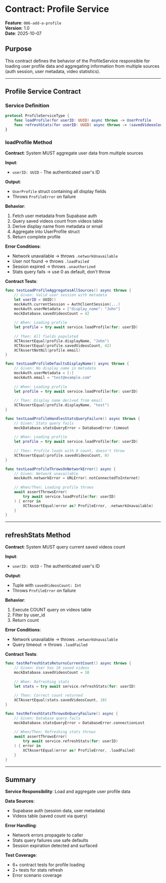 # Contract: Profile Service

**Feature**: `006-add-a-profile`  
**Version**: 1.0  
**Date**: 2025-10-07

## Purpose

This contract defines the behavior of the ProfileService responsible for loading user profile data and aggregating information from multiple sources (auth session, user metadata, video statistics).

---

## Profile Service Contract

### Service Definition

```swift
protocol ProfileServiceType {
    func loadProfile(for userID: UUID) async throws -> UserProfile
    func refreshStats(for userID: UUID) async throws -> (savedVideosCount: Int)
}
```

### loadProfile Method

**Contract**: System MUST aggregate user data from multiple sources

**Input**:
- `userID: UUID` - The authenticated user's ID

**Output**:
- `UserProfile` struct containing all display fields
- Throws `ProfileError` on failure

**Behavior**:
1. Fetch user metadata from Supabase auth
2. Query saved videos count from videos table
3. Derive display name from metadata or email
4. Aggregate into UserProfile struct
5. Return complete profile

**Error Conditions**:
- Network unavailable → throws `.networkUnavailable`
- User not found → throws `.loadFailed`
- Session expired → throws `.unauthorized`
- Stats query fails → use 0 as default, don't throw

**Contract Tests**:
```swift
func testLoadProfileAggregatesAllSources() async throws {
    // Given: Valid user session with metadata
    let userID = UUID()
    mockAuth.currentSession = AuthClientSession(...)
    mockAuth.userMetadata = ["display_name": "John"]
    mockDatabase.savedVideosCount = 42
    
    // When: Loading profile
    let profile = try await service.loadProfile(for: userID)
    
    // Then: All fields populated
    XCTAssertEqual(profile.displayName, "John")
    XCTAssertEqual(profile.savedVideosCount, 42)
    XCTAssertNotNil(profile.email)
}

func testLoadProfileDefaultsDisplayName() async throws {
    // Given: No display_name in metadata
    mockAuth.userMetadata = [:]
    mockAuth.email = "test@example.com"
    
    // When: Loading profile
    let profile = try await service.loadProfile(for: userID)
    
    // Then: Display name derived from email
    XCTAssertEqual(profile.displayName, "test")
}

func testLoadProfileHandlesStatsQueryFailure() async throws {
    // Given: Stats query fails
    mockDatabase.statsQueryError = DatabaseError.timeout
    
    // When: Loading profile
    let profile = try await service.loadProfile(for: userID)
    
    // Then: Profile loads with 0 count, doesn't throw
    XCTAssertEqual(profile.savedVideosCount, 0)
}

func testLoadProfileThrowsOnNetworkError() async {
    // Given: Network unavailable
    mockAuth.networkError = URLError(.notConnectedToInternet)
    
    // When/Then: Loading profile throws
    await assertThrowsError(
        try await service.loadProfile(for: userID)
    ) { error in
        XCTAssertEqual(error as? ProfileError, .networkUnavailable)
    }
}
```

---

## refreshStats Method

**Contract**: System MUST query current saved videos count

**Input**:
- `userID: UUID` - The authenticated user's ID

**Output**:
- Tuple with `savedVideosCount: Int`
- Throws `ProfileError` on failure

**Behavior**:
1. Execute COUNT query on videos table
2. Filter by user_id
3. Return count

**Error Conditions**:
- Network unavailable → throws `.networkUnavailable`
- Query timeout → throws `.loadFailed`

**Contract Tests**:
```swift
func testRefreshStatsReturnsCurrentCount() async throws {
    // Given: User has 10 saved videos
    mockDatabase.savedVideosCount = 10
    
    // When: Refreshing stats
    let stats = try await service.refreshStats(for: userID)
    
    // Then: Correct count returned
    XCTAssertEqual(stats.savedVideosCount, 10)
}

func testRefreshStatsThrowsOnQueryFailure() async {
    // Given: Database query fails
    mockDatabase.statsQueryError = DatabaseError.connectionLost
    
    // When/Then: Refreshing stats throws
    await assertThrowsError(
        try await service.refreshStats(for: userID)
    ) { error in
        XCTAssertEqual(error as? ProfileError, .loadFailed)
    }
}
```

---

## Summary

**Service Responsibility**: Load and aggregate user profile data

**Data Sources**:
- Supabase auth (session data, user metadata)
- Videos table (saved count via query)

**Error Handling**:
- Network errors propagate to caller
- Stats query failures use safe defaults
- Session expiration detected and surfaced

**Test Coverage**:
- 6+ contract tests for profile loading
- 2+ tests for stats refresh
- Error scenario coverage
